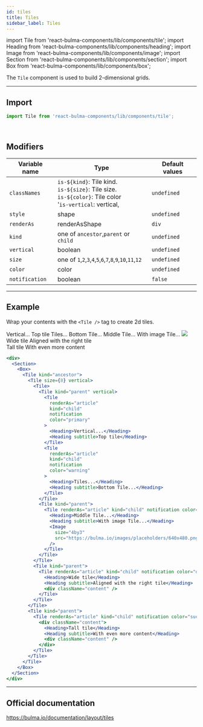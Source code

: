 ```yaml
---
id: tiles
title: Tiles
sidebar_label: Tiles
---
```


import Tile from 'react-bulma-components/lib/components/tile';
import Heading from 'react-bulma-components/lib/components/heading';
import Image from 'react-bulma-components/lib/components/image';
import Section from 'react-bulma-components/lib/components/section';
import Box from 'react-bulma-components/lib/components/box';

The `Tile` component is used to build 2-dimensional grids.

---

## **Import**

```js
import Tile from 'react-bulma-components/lib/components/tile';
```

<br />

## **Modifiers**

| Variable name  | Type                                                                                                                      | Default values |
| -------------- | ------------------------------------------------------------------------------------------------------------------------- | -------------- |
| `classNames`   | `is-${kind}`: Tile kind. <br /> `is-${size}`: Tile size. <br/> `is-${color}`: Tile color <br /> '`is-vertical`: vertical, | `undefined`    |
| `style`        | shape                                                                                                                     | `undefined`    |
| `renderAs`     | renderAsShape                                                                                                             | `div`          |
| `kind`         | one of `ancestor`,`parent` or `child`                                                                                     | `undefined`    |
| `vertical`     | boolean                                                                                                                   | `undefined`    |
| `size`         | one of `1`,`2`,`3`,`4`,`5`,`6`,`7`,`8`,`9`,`10`,`11`,`12`                                                                 | `undefined`    |
| `color`        | color                                                                                                                     | `undefined`    |
| `notification` | boolean                                                                                                                   | `false`        |

---

## **Example**

Wrap your contents with the `<Tile />` tag to create 2d tiles.

 <div>
  <Section>
    <Box>
      <Tile kind="ancestor">
        <Tile size={8} vertical>
          <Tile>
            <Tile kind="parent" vertical>
              <Tile renderAs="article" kind="child" notification color="primary" >
                <Heading>Vertical...</Heading>
                <Heading subtitle>Top tile</Heading>
              </Tile>
              <Tile renderAs="article" kind="child" notification color="warning">
                <Heading>Tiles...</Heading>
                <Heading subtitle>Bottom Tile...</Heading>
              </Tile>
            </Tile>
            <Tile kind="parent">
              <Tile renderAs="article" kind="child" notification color="info">
                <Heading>Middle Tile...</Heading>
                <Heading subtitle>With image Tile...</Heading>
                <Image size="4by3" src="https://bulma.io/images/placeholders/640x480.png" />
              </Tile>
             </Tile>
           </Tile>
           <Tile kind="parent">
             <Tile renderAs="article" kind="child" notification color="danger">
               <Heading>Wide tile</Heading>
               <Heading subtitle>Aligned with the right tile</Heading>
               <div className="content" />
             </Tile>
           </Tile>
        </Tile>
        <Tile kind="parent">
          <Tile renderAs="article" kind="child" notification color="success">
            <div className="content">
              <Heading>Tall tile</Heading>
              <Heading subtitle>With even more content</Heading>
              <div className="content" />
            </div>
          </Tile>
        </Tile>
      </Tile>
    </Box>
  </Section>
</div>

```jsx
<div>
  <Section>
    <Box>
      <Tile kind="ancestor">
        <Tile size={8} vertical>
          <Tile>
            <Tile kind="parent" vertical>
              <Tile
                renderAs="article"
                kind="child"
                notification
                color="primary"
              >
                <Heading>Vertical...</Heading>
                <Heading subtitle>Top tile</Heading>
              </Tile>
              <Tile
                renderAs="article"
                kind="child"
                notification
                color="warning"
              >
                <Heading>Tiles...</Heading>
                <Heading subtitle>Bottom Tile...</Heading>
              </Tile>
            </Tile>
            <Tile kind="parent">
              <Tile renderAs="article" kind="child" notification color="info">
                <Heading>Middle Tile...</Heading>
                <Heading subtitle>With image Tile...</Heading>
                <Image
                  size="4by3"
                  src="https://bulma.io/images/placeholders/640x480.png"
                />
              </Tile>
            </Tile>
          </Tile>
          <Tile kind="parent">
            <Tile renderAs="article" kind="child" notification color="danger">
              <Heading>Wide tile</Heading>
              <Heading subtitle>Aligned with the right tile</Heading>
              <div className="content" />
            </Tile>
          </Tile>
        </Tile>
        <Tile kind="parent">
          <Tile renderAs="article" kind="child" notification color="success">
            <div className="content">
              <Heading>Tall tile</Heading>
              <Heading subtitle>With even more content</Heading>
              <div className="content" />
            </div>
          </Tile>
        </Tile>
      </Tile>
    </Box>
  </Section>
</div>
```

---

## Official documentation

https://bulma.io/documentation/layout/tiles

